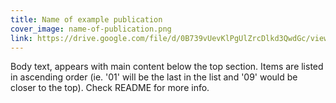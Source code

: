```yaml
---
title: Name of example publication
cover_image: name-of-publication.png
link: https://drive.google.com/file/d/0B739vUevKlPgUlZrcDlkd3QwdGc/view
---
```

Body text, appears with main content below the top section. Items are listed in ascending order (ie. '01' will be the last in the list and '09' would be closer to the top). Check README for more info.
